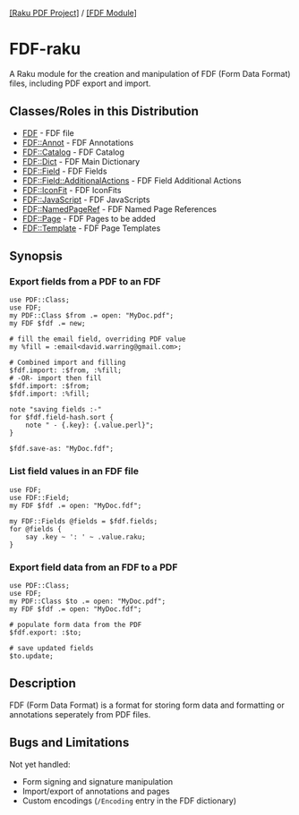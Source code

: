 [[Raku PDF Project]](https://pdf-raku.github.io)
 / [[FDF Module]](https://pdf-raku.github.io/FDF-raku)

FDF-raku
========

A Raku module for the creation and manipulation of FDF (Form Data Format)
files, including PDF export and import.

Classes/Roles in this Distribution
-------

- [FDF](https://pdf-raku.github.io/FDF-raku/FDF) - FDF file
- [FDF::Annot](https://pdf-raku.github.io/FDF-raku/FDF/Annot) - FDF Annotations
- [FDF::Catalog](https://pdf-raku.github.io/FDF-raku/FDF/Catalog) - FDF Catalog
- [FDF::Dict](https://pdf-raku.github.io/FDF-raku/FDF/Dict) - FDF Main Dictionary
- [FDF::Field](https://pdf-raku.github.io/FDF-raku/FDF/Field) - FDF Fields
- [FDF::Field::AdditionalActions](https://pdf-raku.github.io/FDF-raku/FDF/Field/AdditionalActions) - FDF Field Additional Actions
- [FDF::IconFit](https://pdf-raku.github.io/FDF-raku/FDF/IconFit) - FDF IconFits
- [FDF::JavaScript](https://pdf-raku.github.io/FDF-raku/FDF/JavaScript) - FDF JavaScripts
- [FDF::NamedPageRef](https://pdf-raku.github.io/FDF-raku/FDF/NamedPageRef) - FDF Named Page References
- [FDF::Page](https://pdf-raku.github.io/FDF-raku/FDF/Page) - FDF Pages to be added
- [FDF::Template](https://pdf-raku.github.io/FDF-raku/FDF/Template) - FDF Page Templates


Synopsis
--------

### Export fields from a PDF to an FDF
```
use PDF::Class;
use FDF;
my PDF::Class $from .= open: "MyDoc.pdf";
my FDF $fdf .= new;

# fill the email field, overriding PDF value
my %fill = :email<david.warring@gmail.com>;

# Combined import and filling
$fdf.import: :$from, :%fill;
# -OR- import then fill
$fdf.import: :$from;
$fdf.import: :%fill;

note "saving fields :-"
for $fdf.field-hash.sort {
    note " - {.key}: {.value.perl}";
}

$fdf.save-as: "MyDoc.fdf";
```

### List field values in an FDF file
```
use FDF;
use FDF::Field;
my FDF $fdf .= open: "MyDoc.fdf";

my FDF::Fields @fields = $fdf.fields;
for @fields {
    say .key ~ ': ' ~ .value.raku;
}

```


### Export field data from an FDF to a PDF
```
use PDF::Class;
use FDF;
my PDF::Class $to .= open: "MyDoc.pdf";
my FDF $fdf .= open: "MyDoc.fdf";

# populate form data from the PDF
$fdf.export: :$to;

# save updated fields
$to.update;

```

Description
----------
FDF (Form Data Format) is a format for storing form data and formatting or
annotations seperately from PDF files.


Bugs and Limitations
----
Not yet handled:

- Form signing and signature manipulation
- Import/export of annotations and pages
- Custom encodings (`/Encoding` entry in the FDF dictionary)
